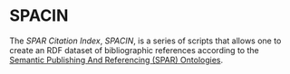 # SPACIN

The *SPAR Citation Index*, *SPACIN*, is a series of scripts that allows one to create an RDF dataset of bibliographic references according to the [Semantic Publishing And Referencing (SPAR) Ontologies](http://www.sparontologies.net).